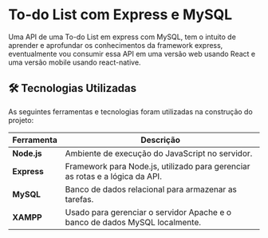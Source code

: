 # To-do List com Express e MySQL

Uma API de uma To-do List em express com MySQL, tem o intuito de aprender e aprofundar os conhecimentos 
da framework express, eventualmente vou consumir essa API em uma versão web usando React e uma versão mobile
usando react-native.

## 🛠️ Tecnologias Utilizadas
As seguintes ferramentas e tecnologias foram utilizadas na construção do projeto:

| Ferramenta  | Descrição                                                                              |
|-------------|------------------------------------------------------------------------------------------|
| **Node.js** | Ambiente de execução do JavaScript no servidor.                                          |
| **Express** | Framework para Node.js, utilizado para gerenciar as rotas e a lógica da API.             |
| **MySQL** | Banco de dados relacional para armazenar as tarefas.                                     |
| **XAMPP** | Usado para gerenciar o servidor Apache e o banco de dados MySQL localmente.              |
